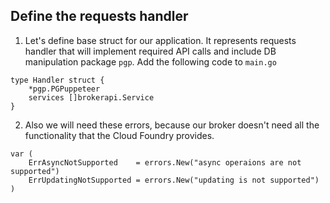 ## Define the requests handler

1. Let's define base struct for our application. It represents requests handler that will implement required API calls and include DB manipulation package `pgp`. Add the following code to `main.go`

```
type Handler struct {
	*pgp.PGPuppeteer
	services []brokerapi.Service
}
```

2. Also we will need these errors, because our broker doesn't need all the functionality that the Cloud Foundry provides.

```
var (
	ErrAsyncNotSupported    = errors.New("async operaions are not supported")
	ErrUpdatingNotSupported = errors.New("updating is not supported")
)
```

